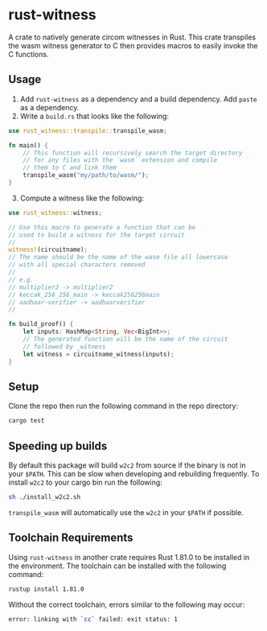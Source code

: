 # rust-witness

A crate to natively generate circom witnesses in Rust. This crate transpiles the wasm witness generator to C then provides macros to easily invoke the C functions.

## Usage

1. Add `rust-witness` as a dependency and a build dependency. Add `paste` as a dependency.
2. Write a `build.rs` that looks like the following:
```rust
use rust_witness::transpile::transpile_wasm;

fn main() {
    // This function will recursively search the target directory
    // for any files with the `wasm` extension and compile
    // them to C and link them
    transpile_wasm("my/path/to/wasm/");
}
```
3. Compute a witness like the following:
```rust
use rust_witness::witness;

// Use this macro to generate a function that can be
// used to build a witness for the target circuit
//
witness!(circuitname);
// The name should be the name of the wasm file all lowercase
// with all special characters removed
//
// e.g. 
// multiplier2 -> multiplier2
// keccak_256_256_main -> keccak256256main
// aadhaar-verifier -> aadhaarverifier
// 

fn build_proof() {
    let inputs: HashMap<String, Vec<BigInt>>;
    // The generated function will be the name of the circuit
    // followed by _witness
    let witness = circuitname_witness(inputs);
}
```


## Setup

Clone the repo then run the following command in the repo directory:

```sh
cargo test
```

## Speeding up builds

By default this package will build `w2c2` from source if the binary is not in your `$PATH`. This can be slow when developing and rebuilding frequently. To install `w2c2` to your cargo bin run the following:

```sh
sh ./install_w2c2.sh
```

`transpile_wasm` will automatically use the `w2c2` in your `$PATH` if possible.

## Toolchain Requirements

Using `rust-witness` in another crate requires Rust 1.81.0 to be installed in the environment. The toolchain can be installed with the following command:

```sh
rustup install 1.81.0
```

Without the correct toolchain, errors similar to the following may occur:
```sh 
error: linking with `cc` failed: exit status: 1
```